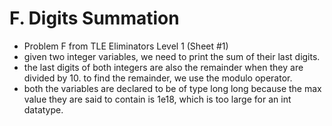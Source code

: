 # F. Digits Summation

* Problem F from TLE Eliminators Level 1 (Sheet #1)
* given two integer variables, we need to print the sum of their last digits.
* the last digits of both integers are also the remainder when they are divided by 10. to find the remainder, we use the modulo operator.
* both the variables are declared to be of type long long because the max value they are said to contain is 1e18, which is too large for an int datatype.